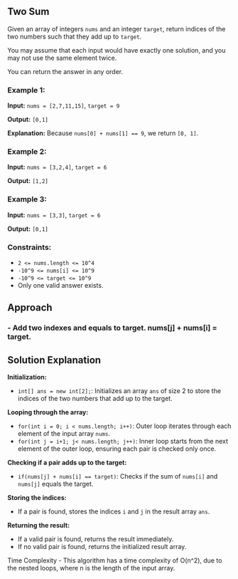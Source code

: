 ## Two Sum

Given an array of integers `nums` and an integer `target`, return indices of the two numbers such that they add up to `target`.

You may assume that each input would have exactly one solution, and you may not use the same element twice.

You can return the answer in any order.

### Example 1:

**Input:** `nums = [2,7,11,15]`, `target = 9`

**Output:** `[0,1]`

**Explanation:** Because `nums[0] + nums[1] == 9`, we return `[0, 1]`.

### Example 2:

**Input:** `nums = [3,2,4]`, `target = 6`

**Output:** `[1,2]`

### Example 3:

**Input:** `nums = [3,3]`, `target = 6`

**Output:** `[0,1]`

### Constraints:

- `2 <= nums.length <= 10^4`
- `-10^9 <= nums[i] <= 10^9`
- `-10^9 <= target <= 10^9`
- Only one valid answer exists.

## Approach
### - Add two indexes and equals to target. nums[j] + nums[i] = target.

## Solution Explanation

**Initialization:**

- `int[] ans = new int[2];`: Initializes an array `ans` of size 2 to store the indices of the two numbers that add up to the target.

**Looping through the array:**

- `for(int i = 0; i < nums.length; i++)`: Outer loop iterates through each element of the input array `nums`.
- `for(int j = i+1; j< nums.length; j++)`: Inner loop starts from the next element of the outer loop, ensuring each pair is checked only once.

**Checking if a pair adds up to the target:**

- `if(nums[j] + nums[i] == target)`: Checks if the sum of `nums[i]` and `nums[j]` equals the target.

**Storing the indices:**

- If a pair is found, stores the indices `i` and `j` in the result array `ans`.

**Returning the result:**

- If a valid pair is found, returns the result immediately.
- If no valid pair is found, returns the initialized result array. 

Time Complexity - This algorithm has a time complexity of O(n^2), due to the nested loops, where n is the length of the input array.

